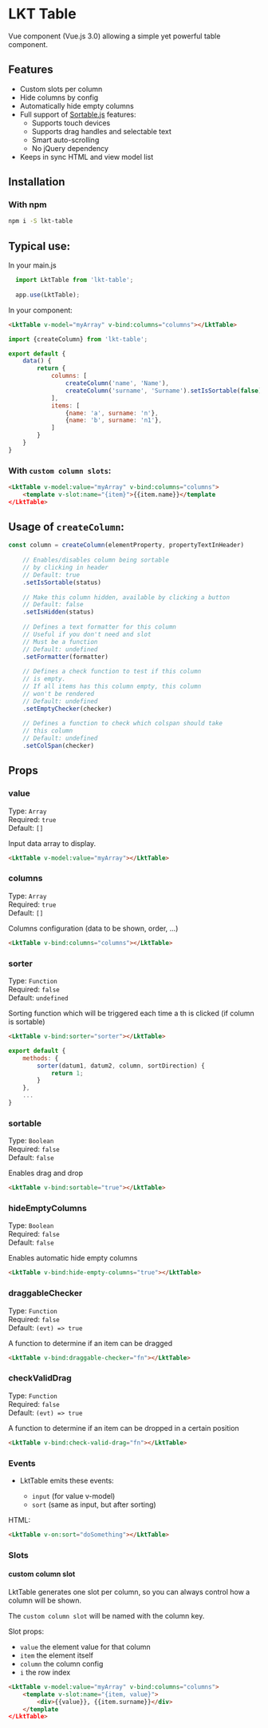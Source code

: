 # LKT Table
Vue component (Vue.js 3.0) allowing a simple yet powerful table component.

## Features

* Custom slots per column
* Hide columns by config
* Automatically hide empty columns
* Full support of [Sortable.js](https://github.com/RubaXa/Sortable) features:
    * Supports touch devices
    * Supports drag handles and selectable text
    * Smart auto-scrolling
    * No jQuery dependency
* Keeps in sync HTML and view model list

## Installation

### With npm

```bash
npm i -S lkt-table
```

## Typical use:
In your main.js
```js
  import LktTable from 'lkt-table';
  
  app.use(LktTable);
```

In your component:

```html
<LktTable v-model="myArray" v-bind:columns="columns"></LktTable>
```
```js
import {createColumn} from 'lkt-table';

export default {
    data() {
        return {
            columns: [
                createColumn('name', 'Name'),
                createColumn('surname', 'Surname').setIsSortable(false),
            ],
            items: [
                {name: 'a', surname: 'n'},
                {name: 'b', surname: 'n1'},
            ]
        }
    }
}
```


### With `custom column slots`:
```html
<LktTable v-model:value="myArray" v-bind:columns="columns">
    <template v-slot:name="{item}">{{item.name}}</template
</LktTable>
```

## Usage of `createColumn`:
```js
const column = createColumn(elementProperty, propertyTextInHeader)
    
    // Enables/disables column being sortable 
    // by clicking in header
    // Default: true
    .setIsSortable(status)
    
    // Make this column hidden, available by clicking a button
    // Default: false
    .setIsHidden(status)
    
    // Defines a text formatter for this column
    // Useful if you don't need and slot
    // Must be a function
    // Default: undefined
    .setFormatter(formatter)
    
    // Defines a check function to test if this column
    // is empty.
    // If all items has this column empty, this column
    // won't be rendered
    // Default: undefined
    .setEmptyChecker(checker)
    
    // Defines a function to check which colspan should take
    // this column
    // Default: undefined
    .setColSpan(checker)
```

## Props

### value
Type: `Array`<br>
Required: `true`<br>
Default: `[]`

Input data array to display.
```html
<LktTable v-model:value="myArray"></LktTable>
```

### columns
Type: `Array`<br>
Required: `true`<br>
Default: `[]`

Columns configuration (data to be shown, order, ...)
```html
<LktTable v-bind:columns="columns"></LktTable>
```

### sorter
Type: `Function`<br>
Required: `false`<br>
Default: `undefined`

Sorting function which will be triggered each time a th is clicked (if column is sortable)
```html
<LktTable v-bind:sorter="sorter"></LktTable>
```
```js
export default {
    methods: {
        sorter(datum1, datum2, column, sortDirection) {
            return 1;
        }
    },
    ...
}
```


### sortable
Type: `Boolean`<br>
Required: `false`<br>
Default: `false`

Enables drag and drop
```html
<LktTable v-bind:sortable="true"></LktTable>
```

### hideEmptyColumns
Type: `Boolean`<br>
Required: `false`<br>
Default: `false`

Enables automatic hide empty columns
```html
<LktTable v-bind:hide-empty-columns="true"></LktTable>
```

### draggableChecker
Type: `Function`<br>
Required: `false`<br>
Default: `(evt) => true`

A function to determine if an item can be dragged
```html
<LktTable v-bind:draggable-checker="fn"></LktTable>
```

### checkValidDrag
Type: `Function`<br>
Required: `false`<br>
Default: `(evt) => true`

A function to determine if an item can be dropped in a certain position
```html
<LktTable v-bind:check-valid-drag="fn"></LktTable>
```


### Events

* LktTable emits these events:

  - `input` (for value v-model)
  - `sort` (same as input, but after sorting)

HTML:
```HTML
<LktTable v-on:sort="doSomething"></LktTable>
```

### Slots

#### custom column slot
LktTable generates one slot per column, so you can always control how a column will be shown.

The `custom column slot` will be named with the column key.

Slot props:
- `value` the element value for that column
- `item` the element itself
- `column` the column config
- `i` the row index

```html
<LktTable v-model:value="myArray" v-bind:columns="columns">
    <template v-slot:name="{item, value}">
        <div>{{value}}, {{item.surname}}</div>
    </template
</LktTable>
```